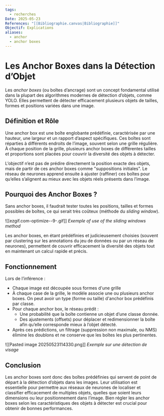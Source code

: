 ```yaml
---
tags:
  - recherches
Date: 2025-05-23
References: "[[Bibliographie.canvas|Bibliographie]]"
Objectif: Explications
aliases:
  - anchor
  - anchor boxes
---
```

# Les Anchor Boxes dans la Détection d’Objet

Les _anchor boxes_ (ou boîtes d’ancrage) sont un concept fondamental utilisé dans la plupart des algorithmes modernes de détection d’objets, comme YOLO. Elles permettent de détecter efficacement plusieurs objets de tailles, formes et positions variées dans une image.

## Définition et Rôle
Une anchor box est une boîte englobante prédéfinie, caractérisée par une hauteur, une largeur et un rapport d’aspect spécifiques. Ces boîtes sont réparties à différents endroits de l’image, souvent selon une grille régulière. À chaque position de la grille, plusieurs anchor boxes de différentes tailles et proportions sont placées pour couvrir la diversité des objets à détecter.

L’objectif n’est pas de prédire directement la position exacte des objets, mais de partir de ces anchor boxes comme "suppositions initiales". Le réseau de neurones apprend ensuite à ajuster (raffiner) ces boîtes pour qu’elles s’alignent au mieux avec les objets réels présents dans l’image.

## Pourquoi des Anchor Boxes ?
Sans anchor boxes, il faudrait tester toutes les positions, tailles et formes possibles de boîtes, ce qui serait très coûteux (méthode du _sliding window_). 

![[ezgif.com-optimize--9-.gif]]
*Exemple of use of the sliding windows method*

Les anchor boxes, en étant prédéfinies et judicieusement choisies (souvent par clustering sur les annotations du jeu de données ou par un réseau de neurones), permettent de couvrir efficacement la diversité des objets tout en maintenant un calcul rapide et précis.

## Fonctionnement
Lors de l’inférence :
- Chaque image est découpée sous formes d'une grille
- À chaque case de la grille, le modèle associe une ou plusieurs anchor boxes. On peut avoir un type (forme ou taille) d'anchor box prédéfinis par classe.
- Pour chaque anchor box, le réseau prédit :
    - Une probabilité que la boîte contienne un objet d’une classe donnée.
    - Des ajustements (offsets) pour déplacer et redimensionner la boîte afin qu’elle corresponde mieux à l’objet détecté.
- Après ces prédictions, un filtrage (suppression non maximale, ou NMS) élimine les doublons et ne conserve que les boîtes les plus pertinentes.

![[Pasted image 20250523114330.png]]
*Exemple sur une détection de visage*


## Conclusion
Les anchor boxes sont donc des boîtes prédéfinies qui servent de point de départ à la détection d’objets dans les images. Leur utilisation est essentielle pour permettre aux réseaux de neurones de localiser et classifier efficacement de multiples objets, quelles que soient leurs dimensions ou leur positionnement dans l’image. Bien régler les anchor boxes selon les caractéristiques des objets à détecter est crucial pour obtenir de bonnes performances.